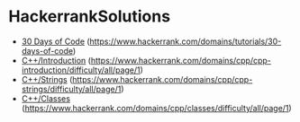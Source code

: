 # HackerrankSolutions
- [30 Days of Code](https://github.com/yuhansi/HackerrankSolutions/tree/master/30%20Days%20of%20Code) (https://www.hackerrank.com/domains/tutorials/30-days-of-code)
- [C++/Introduction](https://github.com/yuhansi/HackerrankSolutions/tree/master/C%2B%2B/Introduction) (https://www.hackerrank.com/domains/cpp/cpp-introduction/difficulty/all/page/1)
- [C++/Strings](https://github.com/yuhansi/HackerrankSolutions/tree/master/C%2B%2B/Strings) (https://www.hackerrank.com/domains/cpp/cpp-strings/difficulty/all/page/1)
- [C++/Classes](https://github.com/yuhansi/HackerrankSolutions/tree/master/C%2B%2B/Classes) (https://www.hackerrank.com/domains/cpp/classes/difficulty/all/page/1)